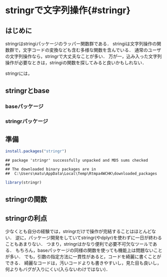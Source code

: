 # stringrで文字列操作{#stringr}

## はじめに

stringrはstringiパッケージのラッパー関数群である．
stringiは文字列操作の関数群で，文字コードの変換なども含む多様な関数を含んでいる．
通常のユーザの文字列操作なら，stringrで大丈夫なことが多い．
万が一，込み入った文字列操作が必要なときは，stringiの関数を探してみると良いかもしれない．

stringrには，

## stringrとbase

### baseパッケージ




### stringrパッケージ




## 準備


```r
install.packages("stringr")
```

```
## package 'stringr' successfully unpacked and MD5 sums checked
## 
## The downloaded binary packages are in
## 	C:\Users\matu\AppData\Local\Temp\Rtmpa4WCHK\downloaded_packages
```

```r
library(stringr)
```

## stringrの関数



## stringrの利点

少なくとも自分の経験では，stringrだけで操作が完結することはほとんどない．
逆に，パッケージ開発をしていてstringr(やdplyr)を使わずに一日が終わることもあまりない．
つまり，stringrはかなり便利で必要不可欠なツールである．
もちろん，baseパッケージの同様の関数を使っても機能上は問題ないことが多い．
でも，引数の指定方法に一貫性があると，コードを綺麗に書くことができる．
綺麗なコードは，汚いコードよりも書きやすいし，見た目も良いし，何よりもバグが入りにくい(入らないわけではない)．

